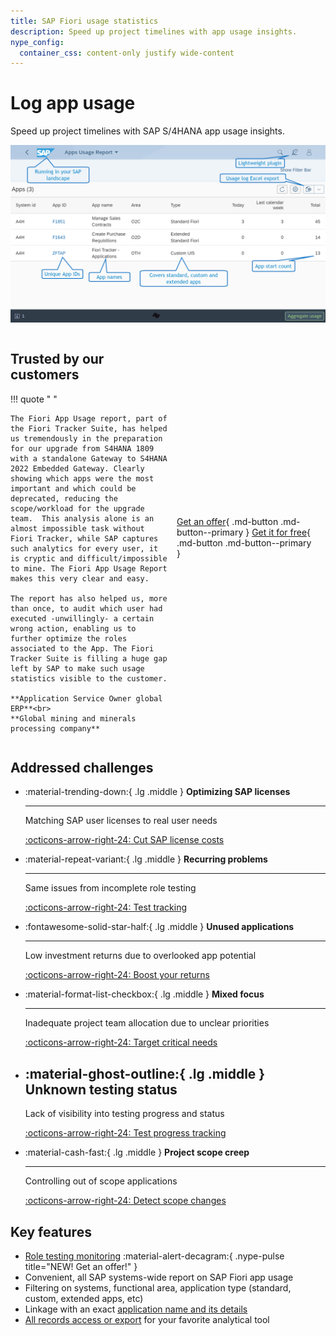 ```yaml
---
title: SAP Fiori usage statistics
description: Speed up project timelines with app usage insights.
nype_config:
  container_css: content-only justify wide-content
---
```

# Log app usage
Speed up project timelines with SAP S/4HANA app usage insights.

[![Fiori Tracker Tiles](2020/res/fau-ss.png)](2020/res/fau-ss.png)

<div style="display: grid; grid-template-columns: repeat(auto-fit, minmax(240px, 1fr));" markdown>
<div class="grid cards" markdown>

## Trusted by our customers

!!! quote " "

    The Fiori App Usage report, part of the Fiori Tracker Suite, has helped us tremendously in the preparation for our upgrade from S4HANA 1809 with a standalone Gateway to S4HANA 2022 Embedded Gateway. Clearly showing which apps were the most important and which could be deprecated, reducing the scope/workload for the upgrade team.  This analysis alone is an almost impossible task without Fiori Tracker, while SAP captures such analytics for every user, it is cryptic and difficult/impossible to mine. The Fiori App Usage Report makes this very clear and easy.

    The report has also helped us, more than once, to audit which user had executed -unwillingly- a certain wrong action, enabling us to further optimize the roles associated to the App. The Fiori Tracker Suite is filling a huge gap left by SAP to make such usage statistics visible to the customer.

    **Application Service Owner global ERP**<br>
    **Global mining and minerals processing company**

</div>

<div style="padding: 0 1em; display: flex; align-items: center;" markdown>

[Get an offer](offer.md){ .md-button .md-button--primary } [Get it for free](free-offer.md){ .md-button .md-button--primary }

</div>
</div>

## Addressed challenges

<div class="grid cards" markdown>

-   :material-trending-down:{ .lg .middle } __Optimizing SAP licenses__

    ---
    Matching SAP user licenses to real user needs
    
    [:octicons-arrow-right-24: Cut SAP license costs ](https://fioritracker.org/usecases/Matching-SAP-user-licenses-to-real-user-needs/)


-   :material-repeat-variant:{ .lg .middle } __Recurring problems__

    ---
    Same issues from incomplete role testing
    
    [:octicons-arrow-right-24: Test tracking](https://fioriroletesting.com)


-   :fontawesome-solid-star-half:{ .lg .middle } __Unused applications__

    ---
    Low investment returns due to overlooked app potential

    [:octicons-arrow-right-24: Boost your returns](https://fioritracker.org/usecases/learning-about-unused)


-   :material-format-list-checkbox:{ .lg .middle } __Mixed focus__

    ---
    Inadequate project team allocation due to unclear priorities

    [:octicons-arrow-right-24: Target critical needs](https://fioritracker.org/usecases/priority-setting)


-   :material-ghost-outline:{ .lg .middle } __Unknown testing status__
    ---

    Lack of visibility into testing progress and status

    [:octicons-arrow-right-24: Test progress tracking](https://fioritracker.org/usecases/testing)


-   :material-cash-fast:{ .lg .middle } __Project scope creep__

    ---
    Controlling out of scope applications

    [:octicons-arrow-right-24: Detect scope changes ](https://fioritracker.org/usecases/out-of-scope-apps)

</div>

## Key features

-   [Role testing monitoring](https://fioriroletesting.com) :material-alert-decagram:{ .nype-pulse title="NEW! Get an offer!" }
-   Convenient, all SAP systems-wide report on SAP Fiori app usage 
-   Filtering on systems, functional area, application type (standard, custom, extended apps, etc)
-   Linkage with an exact [application name and its details](2020/FPS01/features/posts/app-ids.md)
-   [All records access or export](2020/FPS01/features/posts/recexp.md) for your favorite analytical tool


